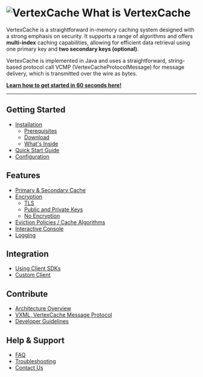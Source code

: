 <!--
  Title: VertexCache
  Description: VertexCache is a straightforward in-memory caching system designed with a strong emphasis on security. It supports a range of algorithms and offers multi-index caching capabilities, allowing for efficient data retrieval using one primary key and two secondary keys. 
 
  Author: jasonlam604
  -->
<meta name='keywords' content='in-memory cache, caching, java, data structure, database'>

# ![VertexCache](https://github.com/jasonlam604/VertexCache/blob/main/etc/assets/vertexcache-logo-32x32.png) What is VertexCache
VertexCache is a straightforward in-memory caching system designed with a strong emphasis on security. It supports a 
range of algorithms and offers **multi-index** caching capabilities, allowing for efficient data retrieval using one primary 
key and **two secondary keys (optional)**.

VertexCache is implemented in Java and uses a straightforward, string-based protocol call VCMP (VertexCacheProtocolMessage) for message delivery, which is transmitted over the wire as bytes.

**[Learn how to get started in 60 seconds here!](https://github.com/jasonlam604/VertexCache/wiki/Quick-Start-Guide)**

---
   
## Getting Started
- [Installation](https://github.com/jasonlam604/VertexCache/wiki/Installation)
  - [Prerequisites](https://github.com/jasonlam604/VertexCache/wiki/Installation#Prerequisites)
  - [Download](https://github.com/jasonlam604/VertexCache/wiki/Installation#Download)
  - [What's Inside](https://github.com/jasonlam604/VertexCache/wiki/Installation#Whats-Inside)
- [Quick Start Guide](https://github.com/jasonlam604/VertexCache/wiki/Quick-Start-Guide)
- [Configuration](https://github.com/jasonlam604/VertexCache/wiki/Configuration)

## Features
- [Primary & Secondary Cache](https://github.com/jasonlam604/VertexCache/wiki/Primary-and-Secondary-Cache)
- [Encryption](https://github.com/jasonlam604/VertexCache/wiki/Encryption)
  - [TLS](https://github.com/jasonlam604/VertexCache/wiki/Encryption-with-TLS)
  - [Public and Private Keys](https://github.com/jasonlam604/VertexCache/wiki/Encryption-with-Public-and-Private-Keys)
  - [No Encryption](https://github.com/jasonlam604/VertexCache/wiki/No-Encryption)
- [Eviction Policies / Cache Algorithms](https://github.com/jasonlam604/VertexCache/wiki/Eviction-Policies-Cache-Algorithms)
- [Interactive Console](https://github.com/jasonlam604/VertexCache/wiki/Interactive-Console)
- [Logging](Logging)

## Integration
- [Using Client SDKs](Using-Client-SDKs)
- [Custom Client](Using-Custom-Client)

## Contribute
- [Architecture Overview](Architecture-Overview)
- [VXML, VertexCache Message Protocol](VertexCache-Message-Protocol)
- [Developer Guidelines](Developer-Guidelines)

## Help & Support
- [FAQ](FAQ)
- [Troubleshooting](Troubleshooting)
- [Contact Us](Contact)
